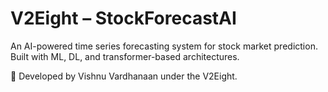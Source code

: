 # V2Eight – StockForecastAI  

An AI-powered time series forecasting system for stock market prediction.   Built with ML, DL, and transformer-based architectures. 

 🚀 Developed by Vishnu Vardhanaan under the V2Eight.
